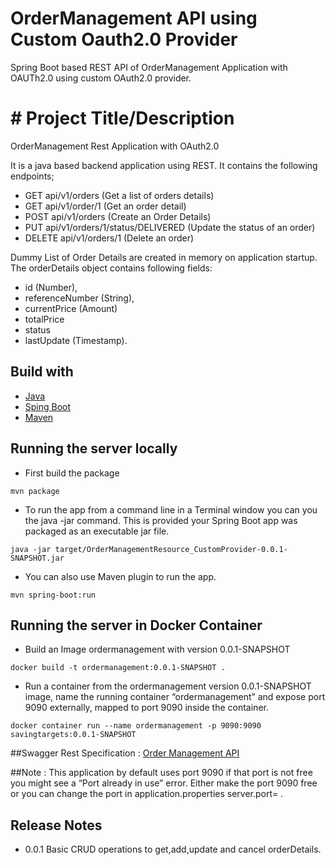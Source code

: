 # OrderManagement API using Custom Oauth2.0 Provider
Spring Boot based REST API of OrderManagement Application with OAUTh2.0 using custom OAuth2.0 provider.

# # Project Title/Description
OrderManagement Rest Application with OAuth2.0

It is a java based backend application using REST. 
It contains the following endpoints;
-   GET  api/v1/orders (Get a list of orders details) 
-   GET  api/v1/order/1 (Get an order detail)
-   POST api/v1/orders (Create an Order Details) 
-   PUT  api/v1/orders/1/status/DELIVERED (Update the status of an order)
-   DELETE  api/v1/orders/1 (Delete an order)



Dummy List of Order Details are created in memory on application startup. 
The orderDetails object contains following fields:
-   id (Number),
-   referenceNumber (String), 
-   currentPrice (Amount)
-   totalPrice
-   status
-   lastUpdate (Timestamp).


## Build with
- [Java]()
- [Sping Boot]()
- [Maven]()

## Running the server locally
- First build the package
```
mvn package
```
- To run the app from a command line in a Terminal window you can you the java -jar command. This is provided your Spring Boot app was packaged as an executable jar file.

```
java -jar target/OrderManagementResource_CustomProvider-0.0.1-SNAPSHOT.jar
```
- You can also use Maven plugin to run the app.
 ```
 mvn spring-boot:run
 ```
## Running the server in Docker Container
* Build an Image ordermanagement with version 0.0.1-SNAPSHOT
```
docker build -t ordermanagement:0.0.1-SNAPSHOT .
```
* Run a container from the ordermanagement version 0.0.1-SNAPSHOT image, name the running container “ordermanagement” and expose port 9090 externally, mapped to port 9090 inside the container.
```
docker container run --name ordermanagement -p 9090:9090 savingtargets:0.0.1-SNAPSHOT
```

##Swagger Rest Specification :
 [Order Management API](https://github.com/jainchirag21064/OrderManagementWithOAuth/blob/master/OrderManagementAPI.yml)

##Note : 
This application by default uses port 9090 if that port is not free you might see a “Port already in use” error.
Either make the port 9090 free or you can change the port in application.properties server.port= <avialable ports>.


## Release Notes
- 0.0.1 Basic CRUD operations to get,add,update and cancel orderDetails.


